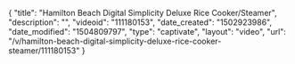 {
    "title": "Hamilton Beach Digital Simplicity Deluxe Rice Cooker\/Steamer",
    "description": "",
    "videoid": "111180153",
    "date_created": "1502923986",
    "date_modified": "1504809797",
    "type": "captivate",
    "layout": "video",
    "url": "\/v\/hamilton-beach-digital-simplicity-deluxe-rice-cooker-steamer\/111180153"
}